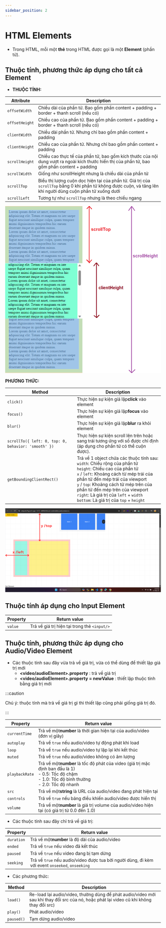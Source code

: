 ```yaml
---
sidebar_position: 2
---
```


# HTML Elements

- Trong HTML, mỗi một **thẻ** trong HTML được gọi là một **Element** (phần tử).

## Thuộc tính, phương thức áp dụng cho tất cả Element

- **THUỘC TÍNH:**

| Attribute      | Description                                                                                                                                                  |
| -------------- | ------------------------------------------------------------------------------------------------------------------------------------------------------------ |
| `offsetWidth`  | Chiều dài của phần tử. Bao gồm phần content + padding + border + thanh scroll (nếu có)                                                                       |
| `offsetHeight` | Chiều cao của phần tử. Bao gồm phần content + padding + border + thanh scroll (nếu có)                                                                       |
| `clientWidth`  | Chiều dài phần tử. Nhưng chỉ bao gồm phần content + padding                                                                                                  |
| `clientHeight` | Chiểu cao của phần tử. Nhưng chỉ bao gồm phần content + padding                                                                                              |
| `scrollHeight` | Chiều cao thực tế của phần tử, bao gồm kích thước của nội dung vượt ra ngoài kích thước hiển thị của phần tử, bao gồm phần content + padding                 |
| `scrollWidth`  | Giống như scrollHeight nhưng là chiều dài của phần tử                                                                                                        |
| `scrollTop`    | Biểu thị lượng cuộn dọc hiện tại của phần tử. Giá trị của `scrollTop` bằng 0 khi phần tử không được cuộn, và tăng lên khi người dùng cuộn phần tử xuống dưới |
| `scrollLeft`   | Tương tự như `scrollTop` nhưng là theo chiều ngang                                                                                                           |

![1695710434148](image/html-elements/1695710434148.png)

**PHƯƠNG THỨC:**

| Method                                              | Description                                                                                                                                                                                                                                                                                                                                                                      |
| --------------------------------------------------- | -------------------------------------------------------------------------------------------------------------------------------------------------------------------------------------------------------------------------------------------------------------------------------------------------------------------------------------------------------------------------------- |
| `click()`                                           | Thực hiện sự kiện giả lập**click** vào element                                                                                                                                                                                                                                                                                                                                   |
| `focus()`                                           | Thực hiện sự kiện giả lập**focus** vào element                                                                                                                                                                                                                                                                                                                                   |
| `blur()`                                            | Thực hiện sự kiện giả lập**blur** ra khỏi element                                                                                                                                                                                                                                                                                                                                |
| `scrollTo({ left: 0, top: 0, behavior: 'smooth' })` | Thực hiện sự kiện scroll lên trên hoặc sang trái tương ứng với số được chỉ định (áp dụng cho phần tử có thể cuộn được).                                                                                                                                                                                                                                                          |
| `getBoundingClientRect()`                           | Trả về 1 object chứa các thuộc tính sau:<br />`width`: Chiều rộng của phần tử<br />`height`: Chiều cao của phần tử<br />`x` / `left`: Khoảng cách từ mép trái của phần tử đến mép trái của viewport<br />`y` / `top`: Khoảng cách từ mép trên của phần tử đến mép trên của viewport<br />`right`: Là giá trị của `left` + `width`<br />`bottom`: Là giá trị của `top` + `height` |

![1747494273203](image/html-elements/1747494273203.png)

## Thuộc tính áp dụng cho Input Element

| Property | Return value                                 |
| -------- | -------------------------------------------- |
| `value`  | Trả về giá trị hiện tại trong thẻ `<input/>` |

## Thuộc tính, phương thức áp dụng cho Audio/Video Element

- Các thuộc tính sau đây vừa trả về giá trị, vừa có thể dùng để thiết lập giá trị mới
  - **\<video/audioElement\>.property** : trả về giá trị
  - **\<video/audioElement\>.property = newValue** : thiết lập thuộc tính bằng giá trị mới

:::caution

Chú ý: thuộc tính mà trả về giá trị gì thì thiết lập cũng phải giống giá trị đó.

:::

| Property       | Return value                                                                                                                                                  |
| -------------- | ------------------------------------------------------------------------------------------------------------------------------------------------------------- |
| `currentTime`  | Trả về một**number** là thời gian hiện tại của audio/video (đơn vị giây)                                                                                      |
| `autoplay`     | Trả về `true` nếu audio/video tự động phát khi load                                                                                                           |
| `loop`         | Trả về `true` nếu audio/video tự lặp lại khi kết thúc                                                                                                         |
| `muted`        | Trả về `true` nếu audio/video không có âm lượng                                                                                                               |
| `playbackRate` | Trả về một**number** là tốc độ phát của video (giá trị mặc định ban đầu là 1)<br />- 0.5: Tốc độ chậm<br />- 1.0: Tốc độ bình thường<br />- 2.0: Tốc độ nhanh |
| `src`          | Trả về một**string** là URL của audio/video đang phát hiện tại                                                                                                |
| `controls`     | Trả về `true` nếu bảng điều khiến audio/video được hiển thị                                                                                                   |
| `volume`       | Trả về một**number** là giá trị volume của audio/video hiện tại (có giá trị từ 0.0 đến 1.0)                                                                   |

- Các thuộc tính sau đây chỉ trả về giá trị:

| Property   | Return value                                                                                    |
| ---------- | ----------------------------------------------------------------------------------------------- |
| `duration` | Trả về một**number** là độ dài của audio/video                                                  |
| `ended`    | Trả về `true` nếu video đã kết thúc                                                             |
| `paused`   | Trả về `true` nếu video đang bị tạm dừng                                                        |
| `seeking`  | Trả về `true` nếu audio/video được tua bởi người dùng, đi kèm với event `onseeked`, `onseeking` |

- Các phương thức:

| Method     | Description                                                                                                                              |
| ---------- | ---------------------------------------------------------------------------------------------------------------------------------------- |
| `load()`   | Re-load lại audio/video, thường dùng để phát audio/video mới sau khi thay đổi src của nó, hoặc phát lại video cũ khi không thay đổi src) |
| `play()`   | Phát audio/video                                                                                                                         |
| `paused()` | Tạm dừng audio/video                                                                                                                     |
